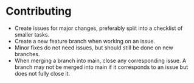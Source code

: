 # Contributing
- Create issues for major changes, preferably split into a checklist of smaller tasks.
- Create a new feature branch when working on an issue.
- Minor fixes do not need issues, but should still be done on new branches.
- When merging a branch into main, close any corresponding issue. A branch may not be merged into main if it corresponds to an issue but does not fully close it.  